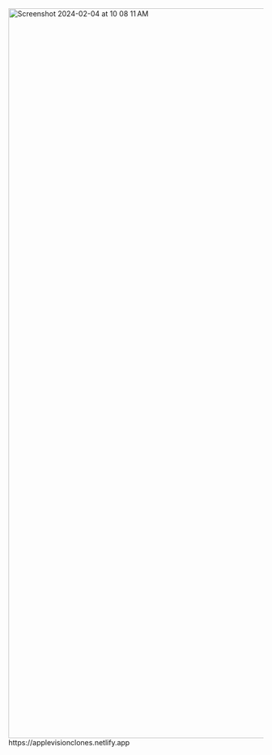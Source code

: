 <img width="1440" alt="Screenshot 2024-02-04 at 10 08 11 AM" src="https://github.com/anushadk13/applevisionclone/assets/122234698/91f2282d-6ffa-45b1-8224-31b5de07eef7">
https://applevisionclones.netlify.app
